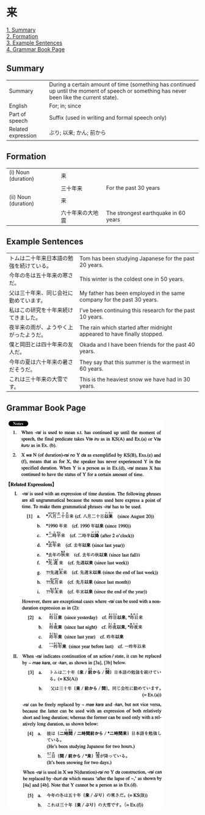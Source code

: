 # 来

[1. Summary](#summary)<br>
[2. Formation](#formation)<br>
[3. Example Sentences](#example-sentences)<br>
[4. Grammar Book Page](#grammar-book-page)<br>


## Summary

<table><tr>   <td>Summary</td>   <td>During a certain amount of time (something has continued up until the moment of speech or something has never been like the current state).</td></tr><tr>   <td>English</td>   <td>For; in; since</td></tr><tr>   <td>Part of speech</td>   <td>Suffix (used in writing and formal speech only)</td></tr><tr>   <td>Related expression</td>   <td>ぶり; 以来; かん; 前から</td></tr></table>

## Formation

<table class="table"><tbody><tr class="tr head"><td class="td"><span class="numbers">(i)</span> <span class="bold">Noun (duration)</span> </td><td class="td"><span class="concept">来</span></td><td class="td"></td></tr><tr class="tr"><td class="td"></td><td class="td"><span>三十年</span><span class="concept">来</span></td><td class="td"><span>For the past 30 years</span></td></tr><tr class="tr head"><td class="td"><span class="numbers">(ii)</span> <span class="bold">Noun (duration)</span> </td><td class="td"><span class="concept">来</span></td><td class="td"></td></tr><tr class="tr"><td class="td"></td><td class="td"><span>六十年</span><span class="concept">来</span><span>の大地震</span></td><td class="td"><span>The strongest earthquake in 60 years</span></td></tr></tbody></table>

## Example Sentences

<table><tr>   <td>トムは二十年来日本語の勉強を続けている。</td>   <td>Tom has been studying Japanese for the past 20 years.</td></tr><tr>   <td>今年の冬は五十年来の寒さだ。</td>   <td>This winter is the coldest one in 50 years.</td></tr><tr>   <td>父は三十年来、同じ会社に勤めています。</td>   <td>My father has been employed in the same company for the past 30 years.</td></tr><tr>   <td>私はこの研究を十年来続けてきました。</td>   <td>I've been continuing this research for the past 10 years.</td></tr><tr>   <td>夜半来の雨が、ようやく上がったようだ。</td>   <td>The rain which started after midnight appeared to have finally stopped.</td></tr><tr>   <td>僕と岡田とは四十年来の友人だ。</td>   <td>Okada and I have been friends for the past 40 years.</td></tr><tr>   <td>今年の夏は六十年来の暑さだそうだ。</td>   <td>They say that this summer is the warmest in 60 years.</td></tr><tr>   <td>これは三十年来の大雪です。</td>   <td>This is the heaviest snow we have had in 30 years.</td></tr></table>

## Grammar Book Page

![](../img/Intermediate来.png)

